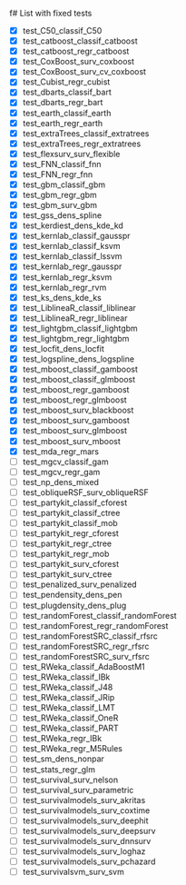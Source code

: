 f# List with fixed tests
- [x] test_C50_classif_C50
- [x] test_catboost_classif_catboost
- [x] test_catboost_regr_catboost
- [x] test_CoxBoost_surv_coxboost
- [x] test_CoxBoost_surv_cv_coxboost
- [x] test_Cubist_regr_cubist
- [x] test_dbarts_classif_bart
- [x] test_dbarts_regr_bart
- [x] test_earth_classif_earth
- [x] test_earth_regr_earth
- [x] test_extraTrees_classif_extratrees
- [x] test_extraTrees_regr_extratrees
- [x] test_flexsurv_surv_flexible
- [x] test_FNN_classif_fnn
- [x] test_FNN_regr_fnn
- [x] test_gbm_classif_gbm
- [x] test_gbm_regr_gbm
- [x] test_gbm_surv_gbm
- [x] test_gss_dens_spline
- [x] test_kerdiest_dens_kde_kd
- [x] test_kernlab_classif_gausspr
- [x] test_kernlab_classif_ksvm
- [x] test_kernlab_classif_lssvm
- [x] test_kernlab_regr_gausspr
- [x] test_kernlab_regr_ksvm
- [x] test_kernlab_regr_rvm
- [x] test_ks_dens_kde_ks
- [x] test_LiblineaR_classif_liblinear
- [x] test_LiblineaR_regr_liblinear
- [x] test_lightgbm_classif_lightgbm
- [x] test_lightgbm_regr_lightgbm
- [x] test_locfit_dens_locfit
- [x] test_logspline_dens_logspline
- [x] test_mboost_classif_gamboost
- [x] test_mboost_classif_glmboost
- [x] test_mboost_regr_gamboost
- [x] test_mboost_regr_glmboost
- [x] test_mboost_surv_blackboost
- [x] test_mboost_surv_gamboost
- [x] test_mboost_surv_glmboost
- [x] test_mboost_surv_mboost 
- [x] test_mda_regr_mars
- [ ] test_mgcv_classif_gam
- [ ] test_mgcv_regr_gam
- [ ] test_np_dens_mixed
- [ ] test_obliqueRSF_surv_obliqueRSF
- [ ] test_partykit_classif_cforest
- [ ] test_partykit_classif_ctree
- [ ] test_partykit_classif_mob
- [ ] test_partykit_regr_cforest
- [ ] test_partykit_regr_ctree
- [ ] test_partykit_regr_mob
- [ ] test_partykit_surv_cforest
- [ ] test_partykit_surv_ctree
- [ ] test_penalized_surv_penalized
- [ ] test_pendensity_dens_pen
- [ ] test_plugdensity_dens_plug
- [ ] test_randomForest_classif_randomForest
- [ ] test_randomForest_regr_randomForest
- [ ] test_randomForestSRC_classif_rfsrc
- [ ] test_randomForestSRC_regr_rfsrc
- [ ] test_randomForestSRC_surv_rfsrc
- [ ] test_RWeka_classif_AdaBoostM1
- [ ] test_RWeka_classif_IBk
- [ ] test_RWeka_classif_J48
- [ ] test_RWeka_classif_JRip
- [ ] test_RWeka_classif_LMT
- [ ] test_RWeka_classif_OneR
- [ ] test_RWeka_classif_PART
- [ ] test_RWeka_regr_IBk
- [ ] test_RWeka_regr_M5Rules
- [ ] test_sm_dens_nonpar
- [ ] test_stats_regr_glm
- [ ] test_survival_surv_nelson
- [ ] test_survival_surv_parametric
- [ ] test_survivalmodels_surv_akritas
- [ ] test_survivalmodels_surv_coxtime
- [ ] test_survivalmodels_surv_deephit
- [ ] test_survivalmodels_surv_deepsurv
- [ ] test_survivalmodels_surv_dnnsurv
- [ ] test_survivalmodels_surv_loghaz
- [ ] test_survivalmodels_surv_pchazard
- [ ] test_survivalsvm_surv_svm
